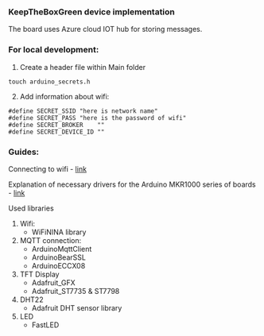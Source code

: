 ### KeepTheBoxGreen device implementation

The board uses Azure cloud IOT hub for storing messages.
### For local development:

1. Create a header file within Main folder
```
touch arduino_secrets.h
```
2. Add information about wifi:
```
#define SECRET_SSID "here is network name"
#define SECRET_PASS "here is the password of wifi"
#define SECRET_BROKER    ""
#define SECRET_DEVICE_ID ""
```

### Guides:

Connecting to wifi  - <a href="https://www.arduino.cc/en/Guide/MKRWiFi1010/connecting-to-wifi-network">link</a>

Explanation of necessary drivers for the Arduino MKR1000 series of boards - <a href="https://www.arduino.cc/en/Guide/MKR1000">link</a>

Used libraries
1. Wifi:
    * WiFiNINA library
2. MQTT connection:
    * ArduinoMqttClient
    * ArduinoBearSSL
    * ArduinoECCX08
3. TFT Display
    * Adafruit_GFX
    * Adafruit_ST7735 & ST7798
4. DHT22
    * Adafruit DHT sensor library
5. LED
    * FastLED
